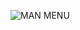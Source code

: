 ![MAN MENU](https://github.com/Linneaeas/Chattis.SG1/assets/127832519/d6322a82-ec9f-4c80-97c8-75c074206408)
